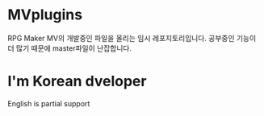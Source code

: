 # MVplugins
RPG Maker MV의 개발중인 파일을 올리는 임시 레포지토리입니다.
공부중인 기능이 더 많기 때문에 master파일이 난잡합니다.

I'm Korean dveloper
=============

English is partial support
